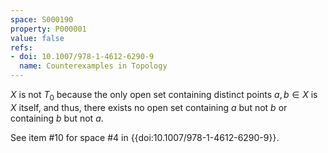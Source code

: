 ```yaml
---
space: S000190
property: P000001
value: false
refs:
- doi: 10.1007/978-1-4612-6290-9
  name: Counterexamples in Topology
---
```


$X$ is not $T_0$ because the only open set containing
distinct points $a, b \in X$ is $X$ itself, and thus,
there exists no open set containing $a$ but not $b$ or
containing $b$ but not $a$.


See item #10 for space #4 in {{doi:10.1007/978-1-4612-6290-9}}.
